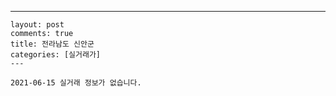 ---
    layout: post
    comments: true
    title: 전라남도 신안군
    categories: [실거래가]
    ---

    2021-06-15 실거래 정보가 없습니다.

    